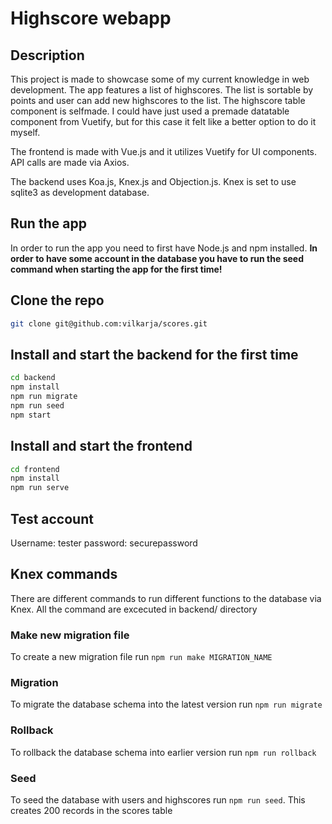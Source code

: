 # Highscore webapp

## Description

This project is made to showcase some of my current knowledge in web development. 
The app features a list of highscores. The list is sortable by points and user can add new highscores to the list.
The highscore table component is selfmade. I could have just used a premade datatable component from Vuetify, but for this case it felt like a better option to do it myself.

The frontend is made with Vue.js and it utilizes Vuetify for UI components. API calls are made via Axios.
 
The backend uses Koa.js, Knex.js and Objection.js. Knex is set to use sqlite3 as development database.

## Run the app

In order to run the app you need to first have Node.js and npm installed. **In order to have some account in the database you have to run the seed command when starting the app for the first time!**

## Clone the repo
```sh
git clone git@github.com:vilkarja/scores.git
```

## Install and start the backend for the first time
```sh
cd backend
npm install
npm run migrate
npm run seed
npm start
```

## Install and start the frontend
```sh
cd frontend
npm install
npm run serve
```

## Test account
Username: tester
password: securepassword

## Knex commands

There are different commands to run different functions to the database via Knex. All the command are excecuted in backend/ directory

### Make new migration file
To create a new migration file run `npm run make MIGRATION_NAME` 

### Migration
To migrate the database schema into the latest version run `npm run migrate` 

### Rollback
To rollback the database schema into earlier version run `npm run rollback` 


### Seed
To seed the database with users and highscores run `npm run seed`.
This creates 200 records in the scores table 